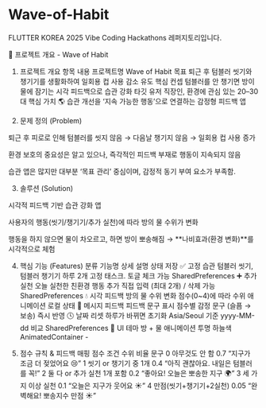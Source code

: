 # Wave-of-Habit
FLUTTER KOREA 2025 Vibe Coding Hackathons 레퍼지토리입니다.

🌊 프로젝트 개요 - Wave of Habit
1. 프로젝트 개요
항목	내용
프로젝트명	Wave of Habit
목표	퇴근 후 텀블러 씻기와 챙기기를 생활화하여 일회용 컵 사용 감소 유도
핵심 컨셉	텀블러를 안 챙기면 방이 물에 잠기는 시각 피드백으로 습관 강화
타깃 유저	직장인, 환경에 관심 있는 20–30대
핵심 가치	🌎 습관 개선을 ‘지속 가능한 행동’으로 연결하는 감정형 피드백 앱

2. 문제 정의 (Problem)

퇴근 후 피로로 인해 텀블러를 씻지 않음 → 다음날 챙기지 않음 → 일회용 컵 사용 증가

환경 보호의 중요성은 알고 있으나, 즉각적인 피드백 부재로 행동이 지속되지 않음

습관 앱은 많지만 대부분 ‘목표 관리’ 중심이며, 감정적 동기 부여 요소가 부족함.

3. 솔루션 (Solution)

시각적 피드백 기반 습관 강화 앱

사용자의 행동(씻기/챙기기/추가 실천)에 따라 방의 물 수위가 변화

행동을 하지 않으면 물이 차오르고, 하면 방이 뽀송해짐
→ **나비효과(환경 변화)**를 시각적으로 체험

4. 핵심 기능 (Features)
분류	기능명	상세 설명	상태 저장
✅ 고정 습관	텀블러 씻기, 텀블러 챙기기	하루 2개 고정 태스크. 토글 체크 가능	SharedPreferences
➕ 추가 실천	오늘 실천한 친환경 행동 추가	직접 입력 (최대 2개) / 삭제 가능	SharedPreferences
💧 시각 피드백	방의 물 수위 변화	점수(0~4)에 따라 수위 애니메이션	로컬 상태
💬 메시지 피드백	피드백 문구 표시	점수별 감정 문구 (슬픔 → 보송)	즉시 반영
🕓 날짜 리셋	하루가 바뀌면 초기화	Asia/Seoul 기준 yyyy-MM-dd 비교	SharedPreferences
🎨 UI 테마	방 + 물 애니메이션	투명 하늘색 AnimatedContainer	-

5. 점수 규칙 & 피드백 매핑
점수	조건	수위 비율	문구
0	아무것도 안 함	0.7	“지구가 조금 더 젖었어요 😢”
1	씻기 or 챙기기 중 1개	0.4	“아직 괜찮아요. 내일은 텀블러를 꼭!”
2	둘 다 or 추가 실천 1개 포함	0.2	“좋아요! 오늘은 뽀송한 지구 🌍”
3	세 가지 이상 실천	0.1	“오늘은 지구가 웃어요 ☀️”
4	만점(씻기+챙기기+2실천)	0.05	“완벽해요! 뽀송지수 만점 ☀️”